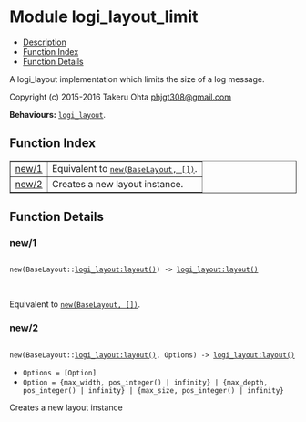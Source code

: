 

# Module logi_layout_limit #
* [Description](#description)
* [Function Index](#index)
* [Function Details](#functions)

A logi_layout implementation which limits the size of a log message.

Copyright (c) 2015-2016 Takeru Ohta <phjgt308@gmail.com>

__Behaviours:__ [`logi_layout`](logi_layout.md).

<a name="index"></a>

## Function Index ##


<table width="100%" border="1" cellspacing="0" cellpadding="2" summary="function index"><tr><td valign="top"><a href="#new-1">new/1</a></td><td>Equivalent to <a href="#new-2"><tt>new(BaseLayout, [])</tt></a>.</td></tr><tr><td valign="top"><a href="#new-2">new/2</a></td><td>Creates a new layout instance.</td></tr></table>


<a name="functions"></a>

## Function Details ##

<a name="new-1"></a>

### new/1 ###

<pre><code>
new(BaseLayout::<a href="logi_layout.md#type-layout">logi_layout:layout()</a>) -&gt; <a href="logi_layout.md#type-layout">logi_layout:layout()</a>
</code></pre>
<br />

Equivalent to [`new(BaseLayout, [])`](#new-2).

<a name="new-2"></a>

### new/2 ###

<pre><code>
new(BaseLayout::<a href="logi_layout.md#type-layout">logi_layout:layout()</a>, Options) -&gt; <a href="logi_layout.md#type-layout">logi_layout:layout()</a>
</code></pre>

<ul class="definitions"><li><code>Options = [Option]</code></li><li><code>Option = {max_width, pos_integer() | infinity} | {max_depth, pos_integer() | infinity} | {max_size, pos_integer() | infinity}</code></li></ul>

Creates a new layout instance

